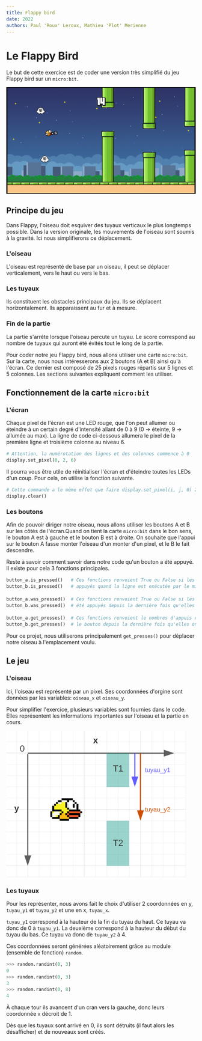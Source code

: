 ```yaml
---
title: Flappy bird
date: 2022
authors: Paul 'Roux' Leroux, Mathieu 'Plot' Merienne
---
```


# Le Flappy Bird

Le but de cette exercice est de coder une version très simplifié du jeu Flappy bird sur un `micro:bit`.

![Flappy Bird](images/flappy.png)

## Principe du jeu

Dans Flappy, l'oiseau doit esquiver des tuyaux verticaux le plus longtemps possible. Dans la version originale, les mouvements de l'oiseau sont soumis à la gravité. Ici nous simplifierons ce déplacement.

### L'oiseau

L'oiseau est représenté de base par un oiseau, il peut se déplacer verticalement, vers le haut ou vers le bas.

### Les tuyaux

Ils constituent les obstacles principaux du jeu. Ils se déplacent horizontalement. Ils apparaissent au fur et à mesure.

### Fin de la partie

La partie s'arrête lorsque l'oiseau percute un tuyau. Le score correspond au nombre de tuyaux qui auront été évités tout le long de la partie. 

Pour coder notre jeu Flappy bird, nous allons utiliser une carte `micro:bit`. Sur la carte, nous nous intéresserons aux 2 boutons (A et B) ainsi qu'à l'écran. Ce dernier est composé de 25 pixels rouges répartis sur 5 lignes et 5 colonnes. Les sections suivantes expliquent comment les utiliser.


## Fonctionnement de la carte `micro:bit`

### L'écran

Chaque pixel de l'écran est une LED rouge, que l'on peut allumer ou éteindre à un certain degré d'intensité allant de 0 à 9 (0 -> éteinte, 9 -> allumée au max). La ligne de code ci-dessous allumera le pixel de la première ligne et troisième colonne au niveau 6.

```py
# Attention, la numérotation des lignes et des colonnes commence à 0
display.set_pixel(0, 2, 6)
```

Il pourra vous être utile de réinitialiser l'écran et d'éteindre toutes les LEDs d'un coup. Pour cela, on utilise la fonction suivante.

```py
# Cette commande a le même effet que faire display.set_pixel(i, j, 0) 25 fois !
display.clear()
```

### Les boutons

Afin de pouvoir diriger notre oiseau, nous allons utiliser les boutons A et B sur les côtés de l'écran.Quand on tient la carte `micro:bit` dans le bon sens, le bouton A est à gauche et le bouton B est à droite. On souhaite que l'appui sur le bouton A fasse monter l'oiseau d'un monter d'un pixel, et le B le fait descendre.

Reste à savoir comment savoir dans notre code qu'un bouton a été appuyé. Il existe pour cela 3 fonctions principales.

```py
button_a.is_pressed()   # Ces fonctions renvoient True ou False si les boutons sont
button_b.is_pressed()   # appuyés quand la ligne est exécutée par le micro:bit

button_a.was_pressed()  # Ces fonctions renvoient True ou False si les boutons ont
button_b.was_pressed()  # été appuyés depuis la dernière fois qu'elles ont été appelées

button_a.get_presses()  # Ces fonctions renvoient le nombres d'appuis effectués sur
button_b.get_presses()  # le bouton depuis la dernière fois qu'elles ont été appelées
```

Pour ce projet, nous utiliserons principalement `get_presses()` pour déplacer notre oiseau à l'emplacement voulu.


## Le jeu

### L'oiseau

Ici, l'oiseau est représenté par un pixel. Ses coordonnées d'orgine sont données par les variables: `oiseau_x` et `oiseau_y`.

Pour simplifier l'exercice, plusieurs variables sont fournies dans le code. Elles représentent les informations importantes sur l'oiseau et la partie en cours.

![Flappy Bird](images/tuyaux_explications.png)


### Les tuyaux

Pour les représenter, nous avons fait le choix d'utiliser 2 coordonnées en y, `tuyau_y1` et `tuyau_y2` et une en x, `tuyau_x`. 

`tuyau_y1` correspond à la hauteur de la fin du tuyau du haut. Ce tuyau va donc de 0 à `tuyau_y1`. La deuxième correspond à la hauteur du début du tuyau du bas. Ce tuyau va donc de `tuyau_y2` à 4.

Ces coordonnées seront générées aléatoirement grâce au module (ensemble de fonction) `random`.

```python
>>> random.randint(0, 3)
0
>>> random.randint(0, 3)
3
>>> random.randint(0, 8)
4
```

À chaque tour ils avancent d'un cran vers la gauche, donc leurs coordonnée `x` décroit de 1.

Dès que les tuyaux sont arrivé en 0, ils sont détruits (il faut alors les désafficher) et de nouveaux sont créés.
